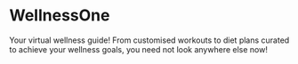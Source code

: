 # WellnessOne
Your virtual wellness guide! From customised workouts to diet plans curated to achieve your wellness goals, you need not look anywhere else now!
